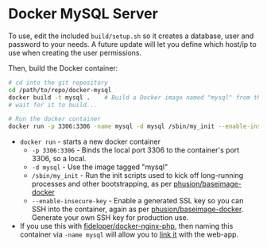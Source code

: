 # Docker MySQL Server

To use, edit the included `build/setup.sh` so it creates a database, user and password to your needs. A future update will let you define which host/ip to use when creating the user permissions.

Then, build the Docker container:

```bash
# cd into the git repository
cd /path/to/repo/docker-mysql
docker build -t mysql .    # Build a Docker image named "mysql" from this location "."
# wait for it to build...

# Run the docker container
docker run -p 3306:3306 -name mysql -d mysql /sbin/my_init --enable-insecure-key # Give container a name in case it's linked to another app container
```

* `docker run` - starts a new docker container
  * `-p 3306:3306` - Binds the local port 3306 to the container's port 3306, so a local.
  * `-d mysql` - Use the image tagged "mysql"
  * `/sbin/my_init` - Run the init scripts used to kick off long-running processes and other bootstrapping, as per [phusion/baseimage-docker](https://github.com/phusion/baseimage-docker)
  * `--enable-insecure-key` - Enable a generated SSL key so you can SSH into the container, again as per [phusion/baseimage-docker](https://github.com/phusion/baseimage-docker). Generate your own SSH key for production use.
* If you use this with [fideloper/docker-nginx-php](https://github.com/fideloper/docker-nginx-php), then naming this container via `-name mysql` will allow you to [link it](http://docs.docker.io/en/latest/use/working_with_links_names/) with the web-app.
